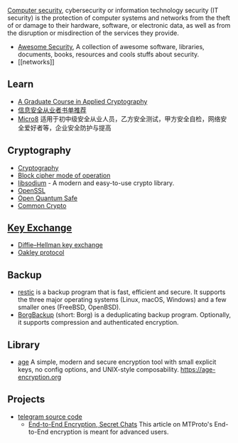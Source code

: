 [Computer security](https://en.wikipedia.org/wiki/Computer_security), cybersecurity or information technology security (IT security) is the protection of computer systems and networks from the theft of or damage to their hardware, software, or electronic data, as well as from the disruption or misdirection of the services they provide.



- [Awesome Security](https://github.com/sbilly/awesome-security), A collection of awesome software, libraries, documents, books, resources and cools stuffs about security.
- [[networks]]



## Learn
- [A Graduate Course in Applied Cryptography](https://toc.cryptobook.us/)
- [信息安全从业者书单推荐](https://github.com/riusksk/secbook)
- [Micro8](https://github.com/Micropoor/Micro8) 适用于初中级安全从业人员，乙方安全测试，甲方安全自检，网络安全爱好者等，企业安全防护与提高



## Cryptography
- [Cryptography](http://online.stanford.edu/course/cryptography)
- [Block cipher mode of operation](https://en.wikipedia.org/wiki/Block_cipher_mode_of_operation)
- [libsodium](https://github.com/jedisct1/libsodium) - A modern and easy-to-use crypto library.
- [OpenSSL](https://www.openssl.org/)
- [Open Quantum Safe](https://github.com/open-quantum-safe)
- [Common Crypto](https://developer.apple.com/library/mac/documentation/Security/Conceptual/cryptoservices/GeneralPurposeCrypto/GeneralPurposeCrypto.html#//apple_ref/doc/uid/TP40011172-CH9-SW1)



## [Key Exchange](https://en.wikipedia.org/wiki/Key_exchange)
- [Diffie–Hellman key exchange](https://en.wikipedia.org/wiki/Diffie%E2%80%93Hellman_key_exchange)
- [Oakley protocol](https://en.wikipedia.org/wiki/Oakley_protocol)



## Backup
- [restic](https://github.com/restic/restic) is a backup program that is fast, efficient and secure. It supports the three major operating systems (Linux, macOS, Windows) and a few smaller ones (FreeBSD, OpenBSD).
- [BorgBackup](https://github.com/borgbackup/borg) (short: Borg) is a deduplicating backup program. Optionally, it supports compression and authenticated encryption.



## Library
- [age](https://github.com/FiloSottile/age) A simple, modern and secure encryption tool with small explicit keys, no config options, and UNIX-style composability. https://age-encryption.org



## Projects
- [telegram source code](https://telegram.org/apps#source-code)
  - [End-to-End Encryption, Secret Chats](https://core.telegram.org/api/end-to-end) This article on MTProto's End-to-End encryption is meant for advanced users. 
